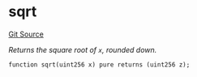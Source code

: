 # sqrt
[Git Source](https://github.com/zammdefi/ZAMM/blob/481ee36d21c44278ddb95f69fd35779cb4598874/src/utils/Math.sol)

*Returns the square root of `x`, rounded down.*


```solidity
function sqrt(uint256 x) pure returns (uint256 z);
```

